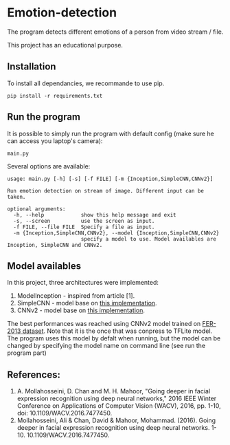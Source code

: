 # Emotion-detection

The program detects different emotions of a person from video stream / file.

This project has an educational purpose.

## Installation

To install all dependancies, we recommande to use pip.

```
pip install -r requirements.txt
```

## Run the program

It is possible to simply run the program with default config (make sure he can access you laptop's camera):

```
main.py
```

Several options are available:

```
usage: main.py [-h] [-s] [-f FILE] [-m {Inception,SimpleCNN,CNNv2}]

Run emotion detection on stream of image. Different input can be taken.

optional arguments:
  -h, --help            show this help message and exit
  -s, --screen          use the screen as input.
  -f FILE, --file FILE  Specify a file as input.
  -m {Inception,SimpleCNN,CNNv2}, --model {Inception,SimpleCNN,CNNv2}
                        specify a model to use. Model availables are Inception, SimpleCNN and CNNv2.
```

## Model availables

In this project, three architectures were implemented:

1. ModelInception - inspired from article [1].
2. SimpleCNN - model base on [this implementation](https://github.com/MinG822/ferpredict3).
3. CNNv2 - model base on [this implementation](https://github.com/atulapra/Emotion-detection).

The best performances was reached using CNNv2 model trained on [FER-2013 dataset](https://www.kaggle.com/msambare/fer2013). Note that it is the once that was conpress to TFLite model. The program uses this model by defalt when running, but the model can be changed by specifying the model name on command line (see run the program part)

## References:

1. A. Mollahosseini, D. Chan and M. H. Mahoor, "Going deeper in facial expression recognition using deep neural networks," 2016 IEEE Winter Conference on Applications of Computer Vision (WACV), 2016, pp. 1-10, doi: 10.1109/WACV.2016.7477450.
2. Mollahosseini, Ali & Chan, David & Mahoor, Mohammad. (2016). Going deeper in facial expression recognition using deep neural networks. 1-10. 10.1109/WACV.2016.7477450. 
